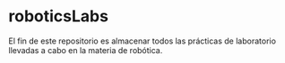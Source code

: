 # roboticsLabs
El fin de este repositorio es almacenar todos las prácticas de laboratorio llevadas a cabo en la materia de robótica.
